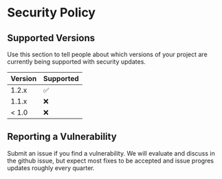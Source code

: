 # Security Policy

## Supported Versions

Use this section to tell people about which versions of your project are
currently being supported with security updates.

| Version | Supported          |
| ------- | ------------------ |
| 1.2.x   | :white_check_mark: |
| 1.1.x   | :x:                |
| < 1.0   | :x:                |

## Reporting a Vulnerability

Submit an issue if you find a vulnerability. We will evaluate and discuss in the github issue, but expect most fixes to be accepted and issue progres updates roughly every quarter.  
